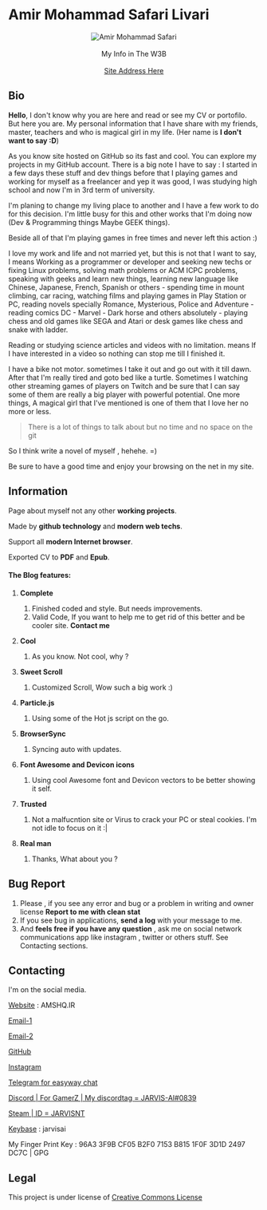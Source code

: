# Amir Mohammad Safari Livari

<p align="center">
  <img src="https://scontent-lhr3-1.cdninstagram.com/vp/cd39d5aa37f8363d8cbc59accda3e091/5D7C087C/t51.2885-19/s320x320/23596356_143682286356105_7136982434624569344_n.jpg?_nc_ht=scontent-lhr3-1.cdninstagram.com" alt="Amir Mohammad Safari"></br></br>My Info in The W3B</br></br>
<a href="https://jarvis-ai.github.io/am-sl/">Site Address Here</a>
</p>


## Bio

**Hello**, I don't know why you are here and read or see my CV or portofilo. But here you are. My personal information that I have share with my friends, master, teachers and who is magical girl in my life. (Her name is **I don't want to say :D**)

As you know site hosted on GitHub so its fast and cool. You can explore my projects in my GitHub account. There is a big note I have to say : I started in a few days these stuff and dev things before that I playing games and working for myself as a freelancer and yep it was good, I was studying high school and now I'm in 3rd term of university.

I'm planing to change my living place to another and I have a few work to do for this decision. I'm little busy for this and other works that I'm doing now (Dev & Programming things Maybe GEEK things).

Beside all of that I'm playing games in free times and never left this action :)

I love my work and life and not married yet, but this is not that I want to say, I means Working as a programmer or developer and seeking new techs or fixing Linux problems, solving math problems or ACM ICPC problems, speaking with geeks and learn new things, learning new language like Chinese, Japanese, French, Spanish or others - spending time in mount climbing, car racing, watching films and playing games in Play Station or PC, reading novels specially Romance, Mysterious, Police and Adventure - reading comics DC - Marvel - Dark horse and others absolutely - playing chess and old games like SEGA and Atari or desk games like chess and snake with ladder.

Reading or studying science articles and videos with no limitation. means If I have interested in a video so nothing can stop me till I finished it.

I have a bike not motor. sometimes I take it out and go out with it till dawn. After that I'm really tired and goto bed like a turtle.
Sometimes I watching other streaming games of players on Twitch and be sure that I can say some of them are really a big player with powerful potential.
One more things, A magical girl that I've mentioned is one of them that I love her no more or less.

> There is a lot of things to talk about but no time and no space on the git

So I think write a novel of myself , hehehe. =)

Be sure to have a good time and enjoy your browsing on the net in my site.



## Information

Page about myself not any other **working projects**.

Made by **github technology** and **modern web techs**.

Support all **modern Internet browser**.

Exported CV to **PDF** and **Epub**.

#### The Blog features:

1. **Complete**
   1. Finished coded and style. But needs improvements.
   2. Valid Code, If you want to help me to get rid of this better and be cooler site. **Contact me**

1. **Cool**
   1. As you know. Not cool, why ?

1. **Sweet Scroll**
   1. Customized Scroll, Wow such a big work :)

1. **Particle.js**
   1. Using some of the Hot js script on the go.

1. **BrowserSync**
   1. Syncing auto with updates.

1. **Font Awesome and Devicon icons**
   1. Using cool Awesome font and Devicon vectors to be better showing it self.

1. **Trusted**
   1. Not a malfucntion site  or Virus to crack your PC or steal cookies. I'm not idle to focus on it :|

1. **Real man**
   1. Thanks, What about you ?

## Bug Report

1. Please , if you see any error and bug or a problem in writing and owner license **Report to me with clean stat**
2. If you see bug in applications, **send a log** with your message to me.
3. And **feels free if you have any question** , ask me on social network communications app like instagram , twitter or others stuff. See Contacting sections.

## Contacting

I'm  on the social media.

[Website](https://AMSHQ.IR) : AMSHQ.IR

[Email-1](http://ams@amshq.ir)

[Email-2](http://info@amshq.ir)

[GitHub](http:/github.com/JARVIS-AI/)

[Instagram](https://www.instagram.com/amsl_dev)

[Telegram for easyway chat](https://t.me/J4RV1S4m3H4673R/)

[Discord | For GamerZ | My discordtag = JARVIS-AI#0839](http:/discord.com/)

[Steam | ID = JARVISNT](https://steam.com)

[Keybase](http://keybase.io/) : jarvisai

My Finger Print Key : 96A3 3F9B CF05 B2F0 7153  B815 1F0F 3D1D 2497 DC7C | GPG

## Legal

This project is under license of [Creative Commons License](https://creativecommons.org/licenses/by/4.0/)
